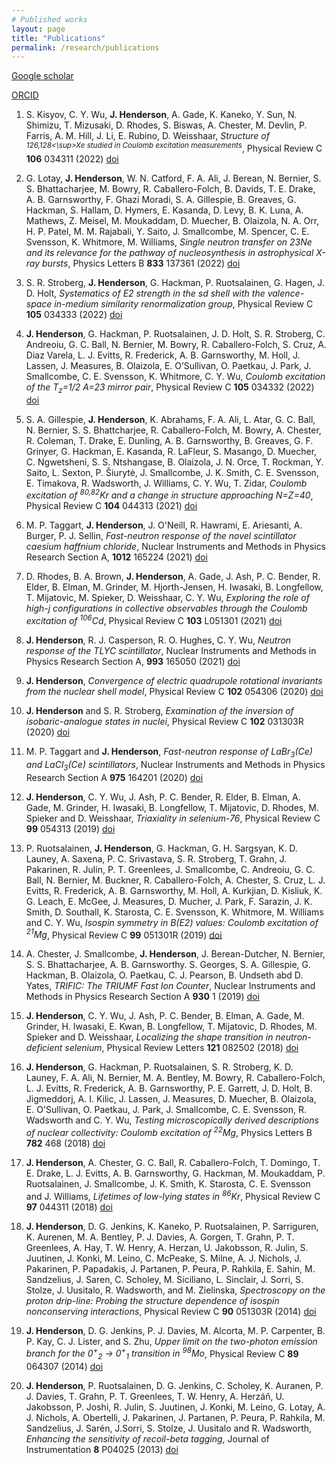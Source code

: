 ```yaml
---
# Published works
layout: page
title: "Publications"
permalink: /research/publications
---
```


[Google scholar](https://scholar.google.com/citations?hl=en&user=V_b9wcoAAAAJ&view_op=list_works&sortby=pubdate)

[ORCID](https://orcid.org/0000-0002-6010-9644)

1. S. Kisyov, C. Y. Wu, **J. Henderson**, A. Gade, K. Kaneko, Y. Sun, N. Shimizu, T. Mizusaki, D. Rhodes, S. Biswas, A. Chester, M. Devlin, P. Farris, A. M. Hill, J. Li, E. Rubino, D. Weisshaar, *Structure of <sup>126,128<\sup>Xe studied in Coulomb excitation measurements*, Physical Review C **106** 034311 (2022) [doi](https://doi.org/10.1103/PhysRevC.106.034311)

2. G. Lotay, **J. Henderson**, W. N. Catford, F. A. Ali, J. Berean, N. Bernier, S. S. Bhattacharjee, M. Bowry, R. Caballero-Folch, B. Davids, T. E. Drake, A. B. Garnsworthy, F. Ghazi Moradi, S. A. Gillespie, B. Greaves, G. Hackman, S. Hallam, D. Hymers, E. Kasanda, D. Levy, B. K. Luna, A. Mathews, Z. Meisel, M. Moukaddam, D. Muecher, B. Olaizola, N. A. Orr, H. P. Patel, M. M. Rajabali, Y. Saito, J. Smallcombe, M. Spencer, C. E. Svensson, K. Whitmore, M. Williams, *Single neutron transfer on 23Ne and its relevance for the pathway of nucleosynthesis in astrophysical X-ray bursts*, Physics Letters B **833** 137361 (2022) [doi](https://doi.org/10.1016/j.physletb.2022.137361)

3. S. R. Stroberg, **J. Henderson**, G. Hackman, P. Ruotsalainen, G. Hagen, J. D. Holt, *Systematics of E2 strength in the sd shell with the valence-space in-medium similarity renormalization group*, Physical Review C **105** 034333 (2022) [doi](https://doi.org/10.1103/PhysRevC.105.034333)

4. **J. Henderson**, G. Hackman, P. Ruotsalainen, J. D. Holt, S. R. Stroberg, C. Andreoiu, G. C. Ball, N. Bernier, M. Bowry, R. Caballero-Folch, S. Cruz, A. Diaz Varela, L. J. Evitts, R. Frederick, A. B. Garnsworthy, M. Holl, J. Lassen, J. Measures, B. Olaizola, E. O’Sullivan, O. Paetkau, J. Park, J. Smallcombe, C. E. Svensson, K. Whitmore, C. Y. Wu, *Coulomb excitation of the T<sub>z</sub>=1/2 A=23 mirror pair*, Physical Review C **105** 034332 (2022) [doi](https://doi.org/10.1103/PhysRevC.105.034332)

5. S. A. Gillespie, **J. Henderson**, K. Abrahams, F. A. Ali, L. Atar, G. C. Ball, N. Bernier, S. S. Bhattcharjee, R. Caballero-Folch, M. Bowry, A. Chester, R. Coleman, T. Drake, E. Dunling, A. B. Garnsworthy, B. Greaves, G. F. Grinyer, G. Hackman, E. Kasanda, R. LaFleur, S. Masango, D. Muecher, C. Ngwetsheni, S. S. Ntshangase, B. Olaizola, J. N. Orce, T. Rockman, Y. Saito, L. Sexton, P. Šiurytė, J. Smallcombe, J. K. Smith, C. E. Svensson, E. Timakova, R. Wadsworth, J. Williams, C. Y. Wu, T. Zidar, *Coulomb excitation of <sup>80,82</sup>Kr and a change in structure approaching N=Z=40*, Physical Review C **104** 044313 (2021) [doi](https://doi.org/10.1103/PhysRevC.104.044313)

6. M. P. Taggart, **J. Henderson**, J. O'Neill, R. Hawrami, E. Ariesanti, A. Burger, P. J. Sellin, *Fast-neutron response of the novel scintillator caesium haffnium chloride*, Nuclear Instruments and Methods in Physics Research Section A, **1012** 165224 (2021) [doi](https://doi.org/10.1016/j.nima.2021.165224)

7. D. Rhodes, B. A. Brown, **J. Henderson**, A. Gade, J. Ash, P. C. Bender, R. Elder, B. Elman, M. Grinder, M. Hjorth-Jensen, H. Iwasaki, B. Longfellow, T. Mijatovic, M. Spieker, D. Weisshaar, C. Y. Wu, *Exploring the role of high-j configurations in collective observables through the Coulomb excitation of <sup>106</sup>Cd*, Physical Review C **103** L051301 (2021) [doi](https://doi.org/10.1103/PhysRevC.103.L051301)

8. **J. Henderson**, R. J. Casperson, R. O. Hughes, C. Y. Wu, *Neutron response of the TLYC scintillator*, Nuclear Instruments and Methods in Physics Research Section A, **993** 165050 (2021) [doi](https://doi.org/10.1016/j.nima.2021.165050)

9. **J. Henderson**, *Convergence of electric quadrupole rotational invariants from the nuclear shell model*, Physical Review C **102** 054306 (2020) [doi](https://doi.org/10.1103/PhysRevC.102.054306)

10. **J. Henderson** and S. R. Stroberg, *Examination of the inversion of isobaric-analogue states in nuclei*, Physical Review C **102** 031303R (2020) [doi](https://doi.org/10.1103/PhysRevC.102.031303)

11. M. P. Taggart and **J. Henderson**, *Fast-neutron response of LaBr<sub>3</sub>(Ce) and LaCl<sub>3</sub>(Ce) scintillators*, Nuclear Instruments and Methods in Physics Research Section A **975** 164201 (2020) [doi](https://doi.org/10.1016/j.nima.2020.164201)

12. **J. Henderson**, C. Y. Wu, J. Ash, P. C. Bender, R. Elder, B. Elman, A. Gade, M. Grinder, H. Iwasaki, B. Longfellow, T. Mijatovic, D. Rhodes, M. Spieker and D. Weisshaar, *Triaxiality in selenium-76*, Physical Review C **99** 054313 (2019) [doi](https://doi.org/10.1103/PhysRevC.99.054313)

13. P. Ruotsalainen, **J. Henderson**, G. Hackman, G. H. Sargsyan, K. D. Launey, A. Saxena, P. C. Srivastava, S. R. Stroberg, T. Grahn, J. Pakarinen, R. Julin, P. T. Greenlees, J. Smallcombe, C. Andreoiu, G. C. Ball, N. Bernier, M. Buckner, R. Caballero-Folch, A. Chester, S. Cruz, L. J. Evitts, R. Frederick, A. B. Garnsworthy, M. Holl, A. Kurkjian, D. Kisliuk, K. G. Leach, E. McGee, J. Measures, D. Mucher, J. Park, F. Sarazin, J. K. Smith, D. Southall, K. Starosta, C. E. Svensson, K. Whitmore, M. Williams and C. Y. Wu, *Isospin symmetry in B(E2) values: Coulomb excitation of <sup>21</sup>Mg*, Physical Review C **99** 051301R (2019) [doi](https://doi.org/10.1103/PhysRevC.99.051301)

14. A. Chester, J. Smallcombe, **J. Henderson**, J. Berean-Dutcher, N. Bernier, S. S. Bhattacharjee, A. B. Garnsworthy. S. Georges, S. A. Gillespie, G. Hackman, B. Olaizola, O. Paetkau, C. J. Pearson, B. Undseth abd D. Yates, *TRIFIC: The TRIUMF Fast Ion Counter*, Nuclear Instruments and Methods in Physics Research Section A **930** 1 (2019) [doi](https://doi.org/10.1016/j.nima.2019.03.075)

15. **J. Henderson**, C. Y. Wu, J. Ash, P. C. Bender, B. Elman, A. Gade, M. Grinder, H. Iwasaki, E. Kwan, B. Longfellow, T. Mijatovic, D. Rhodes, M. Spieker and D. Weisshaar, *Localizing the shape transition in neutron-deficient selenium*, Physical Review Letters **121** 082502 (2018) [doi](https://doi.org/10.1103/PhysRevLett.121.082502)

16. **J. Henderson**, G. Hackman, P. Ruotsalainen, S. R. Stroberg, K. D. Launey, F. A. Ali, N. Bernier, M. A. Bentley, M. Bowry, R. Caballero-Folch, L. J. Evitts, R. Frederick, A. B. Garnsworthy, P. E. Garrett, J. D. Holt, B. Jigmeddorj, A. I. Kilic, J. Lassen, J. Measures, D. Muecher, B. Olaizola, E. O'Sullivan, O. Paetkau, J. Park, J. Smallcombe, C. E. Svensson, R. Wadsworth and C. Y. Wu, *Testing microscopically derived descriptions of nuclear collectivity: Coulomb excitation of <sup>22</sup>Mg*, Physics Letters B **782** 468 (2018) [doi](https://doi.org/10.1016/j.physletb.2018.05.064)

17. **J. Henderson**, A. Chester, G. C. Ball, R. Caballero-Folch, T. Domingo, T. E. Drake, L. J. Evitts, A. B. Garnsworthy, G. Hackman, M. Moukaddam, P. Ruotsalainen, J. Smallcombe, J. K. Smith, K. Starosta, C. E. Svensson and J. Williams, *Lifetimes of low-lying states in <sup>86</sup>Kr*, Physical Review C **97** 044311 (2018) [doi](https://doi.org/10.1103/PhysRevC.97.044311)

18. **J. Henderson**, D. G. Jenkins, K. Kaneko, P. Ruotsalainen, P. Sarriguren, K. Aurenen, M. A. Bentley, P. J. Davies, A. Gorgen, T. Grahn, P. T. Greenlees, A. Hay, T. W. Henry, A. Herzan, U. Jakobsson, R. Julin, S. Juutinen, J. Konki, M. Leino, C. McPeake, S. Milne, A. J. Nichols, J. Pakarinen, P. Papadakis, J. Partanen, P. Peura, P. Rahkila, E. Sahin, M. Sandzelius, J. Saren, C. Scholey, M. Siciliano, L. Sinclair, J. Sorri, S. Stolze, J. Uusitalo, R. Wadsworth, and M. Zielinska, *Spectroscopy on the proton drip-line: Probing the structure dependence of isospin nonconserving interactions*, Physical Review C **90** 051303R (2014) [doi](https://doi.org/10.1103/PhysRevC.90.051303)

19. **J. Henderson**, D. G. Jenkins, P. J. Davies, M. Alcorta, M. P. Carpenter, B. P. Kay, C. J. Lister, and S. Zhu, *Upper limit on the two-photon emission branch for the 0<sup>+</sup><sub>2</sub> &#8594; 0<sup>+</sup><sub>1</sub> transition in <sup>98</sup>Mo*, Physical Review C **89** 064307 (2014) [doi](https://doi.org/10.1103/PhysRevC.89.064307)

20. **J. Henderson**, P. Ruotsalainen, D. G. Jenkins, C. Scholey, K. Auranen, P. J. Davies, T. Grahn, P. T. Greenlees, T. W. Henry, A. Herzáň, U. Jakobsson, P. Joshi, R. Julin, S. Juutinen, J. Konki, M. Leino, G. Lotay, A. J. Nichols, A. Obertelli, J. Pakarinen, J. Partanen, P. Peura, P. Rahkila, M. Sandzelius, J. Sarén, J.Sorri, S. Stolze, J. Uusitalo and R. Wadsworth, *Enhancing the sensitivity of recoil-beta tagging*, Journal of Instrumentation **8** P04025 (2013) [doi](https://doi.org/10.1088/1748-0221/8/04/P04025)
